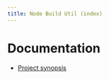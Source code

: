 ```yaml
---
title: Node Build Util (index)
---
```


# Documentation

<nav>

- [Project synopsis](./node-build-util.md "Node Build Util")

</nav>